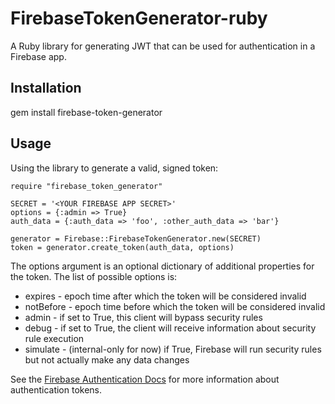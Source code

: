 # FirebaseTokenGenerator-ruby

A Ruby library for generating JWT that can be used for authentication in a Firebase app.

## Installation

gem install firebase-token-generator

## Usage

Using the library to generate a valid, signed token:

    require "firebase_token_generator"

    SECRET = '<YOUR FIREBASE APP SECRET>'
    options = {:admin => True}
    auth_data = {:auth_data => 'foo', :other_auth_data => 'bar'}

    generator = Firebase::FirebaseTokenGenerator.new(SECRET)
    token = generator.create_token(auth_data, options)

The options argument is an optional dictionary of additional properties for the token. The list of possible options is:

* expires - epoch time after which the token will be considered invalid
* notBefore - epoch time before which the token will be considered invalid
* admin - if set to True, this client will bypass security rules
* debug - if set to True, the client will receive information about security rule execution
* simulate - (internal-only for now) if True, Firebase will run security rules but not actually make any data changes

See the [Firebase Authentication Docs](https://www.firebase.com/docs/security/authentication.html) for more information about authentication tokens.
